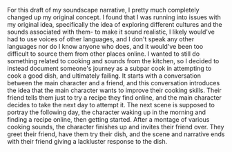 For this draft of my soundscape narrative, I pretty much completely
changed up my original concept. I found that I was running
into issues with my original idea, specifically the idea
of exploring different cultures and the sounds associated
with them- to make it sound realistic, I likely would've
had to use voices of other languages, and I don't speak any
other languages nor do I know anyone who does, and it would've been
too difficult to source them from other places online. I wanted to still
do something related to cooking and sounds from the kitchen, so I decided to instead
document someone's journey as a subpar cook in attempting to
cook a good dish, and ultimately failing. It starts with
a conversation between the main character and a friend, and
this conversation introduces the idea that the main character
wants to improve their cooking skills. Their friend tells them just to
try a recipe they find online, and the main character decides to take
the next day to attempt it. The next scene is supposed to portray
the following day, the character waking up in the morning and finding
a recipe online, then getting started. After a montage of various cooking
sounds, the character finishes up and invites their friend over. They
greet their friend, have them try their dish, and the scene
and narrative ends with their friend giving a lackluster
response to the dish. 
